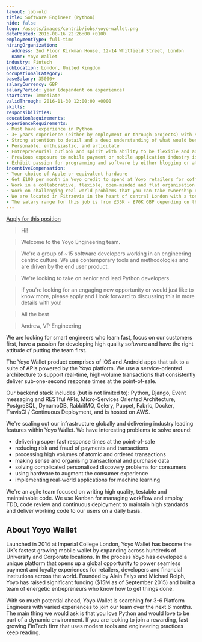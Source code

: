 ```yaml
---
layout: job-old
title: Software Engineer (Python)
hide: false
logo: /assets/images/contrib/jobs/yoyo-wallet.png
datePosted: 2016-08-16 22:26:00 +0100
employmentType: full-time
hiringOrganization:
  address: 2nd Floor Kirkman House, 12-14 Whitfield Street, London
  name: Yoyo Wallet
industry: Fintech
jobLocation: London, United Kingdom
occupationalCategory:
baseSalary: 35000+
salaryCurrency: GBP
salaryPeriod: year (dependent on experience)
startDate: Immediate
validThrough: 2016-11-30 12:00:00 +0000
skills:
responsibilities:
educationRequirements:
experienceRequirements:
- Must have experience in Python
- 3+ years experience (either by employment or through projects) with some of the technologies and processes we use (Django, PostgreSQL, DynamoDB, RabbitMQ, Nginx, Celery, Puppet, Fabric, Docker, AWS, Kanban, TDD, GoCD, etc)
- Strong attention to detail and a deep understanding of what would benefit our users most
- Personable, enthusiastic, and articulate
- Entrepreneurial outlook and spirit with ability to be flexible and adaptable in a changing environment
- Previous exposure to mobile payment or mobile application industry is an asset
- Exhibit passion for programming and software by either blogging or attending coding conferences or meet-ups (big plus if you've contributed to open-source software)
incentiveCompensation:
- Your choice of Apple or equivalent hardware
- Get £100 per month in Yoyo credit to spend at Yoyo retailers for coffee, tea, and lunch which helps us continuously test our own features
- Work in a collaborative, flexible, open-minded and flat organisation
- Work on challenging real-world problems that you can take ownership of
- We are located in Fitrzovia in the heart of central London with a ton of great food, coffee and bars/pubs within a 2min walking distance
- The salary range for this job is from £35K - £70K GBP depending on the experience level (junior to senior)
---
```

[Apply for this position](https://yoyo.workable.com/jobs/281666)

> Hi!

> Welcome to the Yoyo Engineering team.

> We're a group of ~15 software developers working in an engineering centric culture. We use contemporary tools and methodologies and are driven by the end user product.

> We're looking to take on senior and lead Python developers.

> If you're looking for an engaging new opportunity or would just like to know more, please apply and I look forward to discussing this in more details with you!

> All the best

> Andrew, VP Engineering

We are looking for smart engineers who learn fast, focus on our customers first, have a passion for developing high quality software and have the right attitude of putting the team first.

The Yoyo Wallet product comprises of iOS and Android apps that talk to a suite of APIs powered by the Yoyo platform. We use a service-oriented architecture to support real-time, high-volume transactions that consistently deliver sub-one-second response times at the point-of-sale.

Our backend stack includes (but is not limited to): Python, Django, Event messaging and RESTful APIs, Micro-Services Oriented Architecture, PostgreSQL, DynamoDB, RabbitMQ, Celery, Puppet, Fabric, Docker, TravisCI / Continuous Deployment, and is hosted on AWS.

We're scaling out our infrastructure globally and delivering industry leading features within Yoyo Wallet. We have interesting problems to solve around:

* delivering super fast response times at the point-of-sale
* reducing risk and fraud of payments and transactions
* processing high volumes of atomic and ordered transactions
* making sense and organising transactional and purchase data
* solving complicated personalised discovery problems for consumers
* using hardware to augment the consumer experience
* implementing real-world applications for machine learning

We're an agile team focused on writing high quality, testable and maintainable code. We use Kanban for managing workflow and employ TDD, code review and continuous deployment to maintain high standards and deliver working code to our users on a daily basis.

## About Yoyo Wallet

Launched in 2014 at Imperial College London, Yoyo Wallet has become the UK’s fastest growing mobile wallet by expanding across hundreds of University and Corporate locations. In the process Yoyo has developed a unique platform that opens up a global opportunity to power seamless payment and loyalty experiences for retailers, developers and financial institutions across the world. Founded by Alain Falys and Michael Rolph, Yoyo has raised significant funding ($15M as of September 2015) and built a team of energetic entrepreneurs who know how to get things done.

With so much potential ahead, Yoyo Wallet is searching for 3-6 Platform Engineers with varied experiences to join our team over the next 6 months. The main thing we would ask is that you love Python and would love to be part of a dynamic environment. If you are looking to join a rewarding, fast growing FinTech firm that uses modern tools and engineering practices keep reading.
